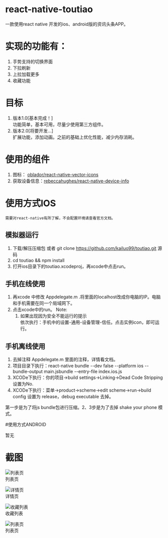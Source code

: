 # react-native-toutiao
一款使用react native 开发的ios、android版的资讯头条APP。

# 实现的功能有：

1. 手势支持的切换界面
2. 下拉刷新
3. 上拉加载更多
4. 收藏功能

# 目标

1. 版本1.0[基本完成！]  
    功能简单，基本可用，尽量少使用第三方组件。
2. 版本2.0[将要开发...]  
    扩展功能，添加动画。之前的基础上优化性能，减少内存消耗。

# 使用的组件

1. 图标： [oblador/react-native-vector-icons](https://github.com/oblador/react-native-vector-icons)
2. 获取设备信息：[rebeccahughes/react-native-device-info](https://github.com/rebeccahughes/react-native-device-info)

# 使用方式IOS

    需要对react-native有所了解，不会配置环境请查看官方文档。

## 模拟器运行
1. 下载/解压压缩包 或者 git clone https://github.com/kailuo99/toutiao.git 源码
2. cd toutiao && npm install
3. 打开ios目录下的toutiao.xcodeproj，再xcode中点击run。

## 手机在线使用
1. 再xcode 中修改 Appdelegate.m .将里面的localhost改成你电脑的IP。电脑和手机需要在同一个局域网下。
2. 点击xcode中的run。
Note:
    1. 如果出现因为安全不能运行的提示  
    依次执行：手机中的设置-通用-设备管理-信任。点击实例icon，即可运行。

## 手机离线使用
1. 去掉注释 Appdelegate.m 里面的注释，详情看文档。
2. 项目目录下执行：react-native bundle --dev false --platform ios --bundle-output main.jsbundle --entry-file index.ios.js
3. XCODe下执行：你的项目->build settings->Linking->Dead Code Stripping设置为No.
4. XCODe下执行：菜单->product->scheme->edit scheme->run->build config 设置为 release，debug executable 去掉。

第一步是为了将js bundle包进行压缩。2、3步是为了去掉 shake your phone 模式。

#使用方式ANDROID

暂无



# 截图

![列表页](http://7xpkii.com1.z0.glb.clouddn.com/demo1.png)  
列表页  
  
![详情页](http://7xpkii.com1.z0.glb.clouddn.com/demo2.png)  
详情页    
 
![收藏列表](http://7xpkii.com1.z0.glb.clouddn.com/demo3.png)  
收藏列表  

![列表页](http://7xpkii.com1.z0.glb.clouddn.com/demo4.png)  
列表页 

